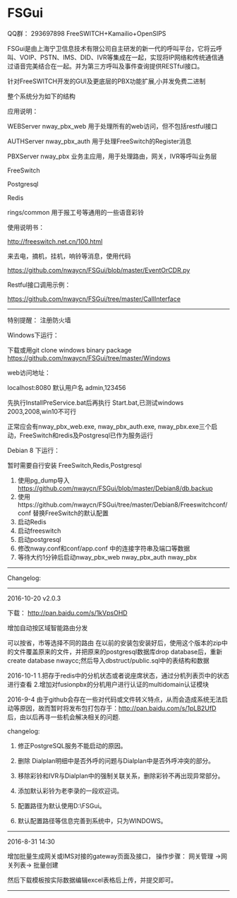 # FSGui

QQ群： 293697898 FreeSWITCH+Kamailio+OpenSIPS

 FSGui是由上海宁卫信息技术有限公司自主研发的新一代的呼叫平台，它将云呼叫、VOIP、PSTN、IMS、DID、IVR等集成在一起，实现将IP网络和传统通信通过语音完美结合在一起。并为第三方呼叫及事件查询提供RESTful接口。
     
 针对FreeSWITCH开发的GUI及更底层的PBX功能扩展,小并发免费二进制
 
 整个系统分为如下的结构
 
 应用说明：
 
 WEBServer nway_pbx_web    用于处理所有的web访问，但不包括restful接口
 
 AUTHServer nway_pbx_auth  用于处理FreeSwitch的Register消息
 
 PBXServer nway_pbx        业务主应用，用于处理路由，网关，IVR等呼叫业务层
 
 FreeSwitch
 
 Postgresql
 
 Redis
 
 rings/common             用于报工号等通用的一些语音彩铃
 
 使用说明书：
 
 http://freeswitch.net.cn/100.html
 
 
 
 来去电，摘机，挂机，响铃等消息，使用代码
 
 https://github.com/nwaycn/FSGui/blob/master/EventOrCDR.py
 
 
 
 Restful接口调用示例：
 
 https://github.com/nwaycn/FSGui/tree/master/CallInterface
                                              
-------------------------------------------------------------------------------------------------------------------------------------
特别提醒： 注册防火墙

Windows下运行：

下载或用git clone windows binary package
https://github.com/nwaycn/FSGui/tree/master/Windows

web访问地址：

localhost:8080  默认用户名 admin,123456


先执行InstallPreService.bat后再执行 Start.bat,已测试windows 2003,2008,win10不可行

正常应会有nway_pbx_web.exe, nway_pbx_auth.exe, nway_pbx.exe三个启动，FreeSwitch和redis及Postgresql已作为服务运行
    
Debian 8 下运行：

暂时需要自行安装 FreeSwitch,Redis,Postgresql

1. 使用pg_dump导入 https://github.com/nwaycn/FSGui/blob/master/Debian8/db.backup 
2. 使用https://github.com/nwaycn/FSGui/tree/master/Debian8/Freeswitchconf/conf 替换FreeSwitch的默认配置
3. 启动Redis
4. 启动freeswitch 
5. 启动postgresql
6. 修改nway.conf和conf/app.conf  中的连接字符串及端口等数据
6. 等待大约1分钟后启动nway_pbx_web   nway_pbx_auth nway_pbx

-------------------------------------------------------------------------------------------------------------------------------------

Changelog:

-------------------------------------------------------------------------------------------------------------------------------------
2016-10-20
v2.0.3

下载： http://pan.baidu.com/s/1kVpsOHD

增加自动按区域智能路由分发

可以按省，市等选择不同的路由
在以前的安装包安装好后，使用这个版本的zip中的文件覆盖原来的文件，并把原来的postgresql数据库drop database后，重新create database nwaycc;然后导入dbstruct/public.sql中的表结构和数据

2016-10-1
1.把存于redis中的分机状态或者说座席状态，通过分机列表页中的状态进行查看
2.增加对fusionpbx的分机用户进行认证的multidomain认证模块

2016-9-4
由于github会存在一些对代码或文件转义特点，从而会造成系统无法启动等原因，故而暂时将发布包打包存于：http://pan.baidu.com/s/1pLB2UfD  后，由以后再寻一些机会解决相关的问题.

changelog:

1. 修正PostgreSQL服务不能启动的原因。

2. 删除 Dialplan明细中是否外呼的问题与Dialplan中是否外呼冲突的部分。

3. 移除彩铃和IVR与Dialplan中的强制关联关系，删除彩铃不再出现异常部分。

4. 添加默认彩铃为老李录的一段欢迎词。

5. 配置路径为默认使用D:\FSGui。

6. 默认配置路径等信息完善到系统中，只为WINDOWS。


-------------------------------------------------------------------------------------------------------------------------------------

2016-8-31 14:30

增加批量生成网关或IMS对接的gateway页面及接口， 操作步骤：   网关管理 ->网关列表-> 批量创建    

然后下载模板按实际数据编辑excel表格后上传，并提交即可。

-------------------------------------------------------------------------------------------------------------------------------------
